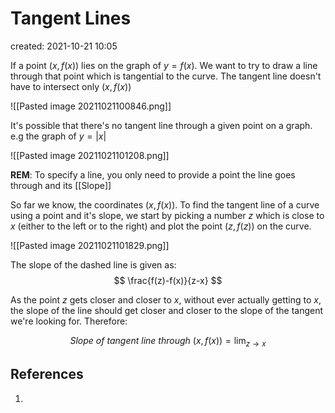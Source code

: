 # Tangent Lines
created: 2021-10-21 10:05

If a point $(x,f(x))$ lies on the graph of $y=f(x)$. We want to try to draw a line through that point which is tangential to the curve. The tangent line doesn't have to intersect only $(x,f(x))$

![[Pasted image 20211021100846.png]]

It's possible that there's no tangent line through a given point on a graph. e.g the graph of $y=|x|$

![[Pasted image 20211021101208.png]]

**REM**: To specify a line, you only need to provide a point the line goes through and its [[Slope]]

So far we know, the coordinates $(x,f(x))$. To find the tangent line of a curve using a point and it's slope, we start by picking a number $z$ which is close to $x$ (either to the left or to the right) and plot the point $(z, f(z))$ on the curve.

![[Pasted image 20211021101829.png]]

The slope of the dashed line is given as: 
$$
\frac{f(z)-f(x)}{z-x}
$$

As the point $z$ gets closer and closer to $x$, without ever actually getting to $x$, the slope of the line should get closer and closer to the slope of the tangent we're looking for. Therefore:

$$
Slope\ of\ tangent\ line\ through\ (x,f(x))=\lim_{z\rightarrow x}
$$

## References
1. 